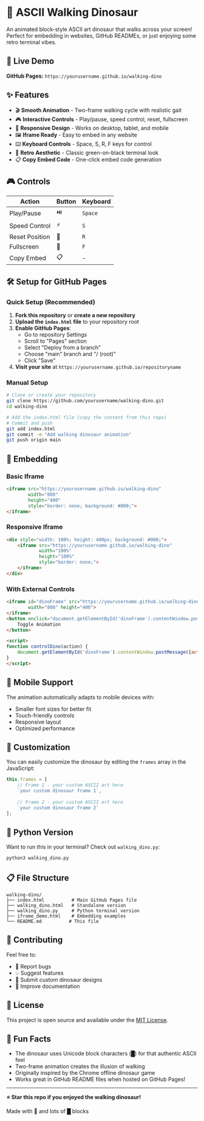 # 🦕 ASCII Walking Dinosaur

An animated block-style ASCII art dinosaur that walks across your screen! Perfect for embedding in websites, GitHub READMEs, or just enjoying some retro terminal vibes.

## 🚀 Live Demo

**GitHub Pages:** `https://yourusername.github.io/walking-dino`

## ✨ Features

- 🎬 **Smooth Animation** - Two-frame walking cycle with realistic gait
- 🎮 **Interactive Controls** - Play/pause, speed control, reset, fullscreen
- 📱 **Responsive Design** - Works on desktop, tablet, and mobile
- 🖼️ **Iframe Ready** - Easy to embed in any website
- ⌨️ **Keyboard Controls** - Space, S, R, F keys for control
- 🎨 **Retro Aesthetic** - Classic green-on-black terminal look
- 📋 **Copy Embed Code** - One-click embed code generation

## 🎮 Controls

| Action | Button | Keyboard |
|--------|--------|----------|
| Play/Pause | ⏯️ | `Space` |
| Speed Control | ⚡ | `S` |
| Reset Position | 🔄 | `R` |
| Fullscreen | 🔳 | `F` |
| Copy Embed | 📋 | - |

## 🛠️ Setup for GitHub Pages

### Quick Setup (Recommended)

1. **Fork this repository** or **create a new repository**
2. **Upload the `index.html` file** to your repository root
3. **Enable GitHub Pages**:
   - Go to repository Settings
   - Scroll to "Pages" section
   - Select "Deploy from a branch"
   - Choose "main" branch and "/ (root)"
   - Click "Save"
4. **Visit your site** at `https://yourusername.github.io/repositoryname`

### Manual Setup

```bash
# Clone or create your repository
git clone https://github.com/yourusername/walking-dino.git
cd walking-dino

# Add the index.html file (copy the content from this repo)
# Commit and push
git add index.html
git commit -m "Add walking dinosaur animation"
git push origin main
```

## 🔗 Embedding

### Basic Iframe
```html
<iframe src="https://yourusername.github.io/walking-dino" 
        width="800" 
        height="400" 
        style="border: none; background: #000;">
</iframe>
```

### Responsive Iframe
```html
<div style="width: 100%; height: 400px; background: #000;">
    <iframe src="https://yourusername.github.io/walking-dino" 
            width="100%" 
            height="100%" 
            style="border: none;">
    </iframe>
</div>
```

### With External Controls
```html
<iframe id="dinoFrame" src="https://yourusername.github.io/walking-dino" 
        width="800" height="400">
</iframe>
<button onclick="document.getElementById('dinoFrame').contentWindow.postMessage({action: 'toggle'}, '*')">
    Toggle Animation
</button>

<script>
function controlDino(action) {
    document.getElementById('dinoFrame').contentWindow.postMessage({action: action}, '*');
}
</script>
```

## 📱 Mobile Support

The animation automatically adapts to mobile devices with:
- Smaller font sizes for better fit
- Touch-friendly controls
- Responsive layout
- Optimized performance

## 🎨 Customization

You can easily customize the dinosaur by editing the `frames` array in the JavaScript:

```javascript
this.frames = [
    // Frame 1 - your custom ASCII art here
    `your custom dinosaur frame 1`,
    
    // Frame 2 - your custom ASCII art here  
    `your custom dinosaur frame 2`
];
```

## 🐍 Python Version

Want to run this in your terminal? Check out `walking_dino.py`:

```bash
python3 walking_dino.py
```

## 📋 File Structure

```
walking-dino/
├── index.html          # Main GitHub Pages file
├── walking_dino.html   # Standalone version
├── walking_dino.py     # Python terminal version
├── iframe_demo.html    # Embedding examples
└── README.md          # This file
```

## 🤝 Contributing

Feel free to:
- 🐛 Report bugs
- 💡 Suggest features  
- 🎨 Submit custom dinosaur designs
- 📖 Improve documentation

## 📄 License

This project is open source and available under the [MIT License](LICENSE).

## 🦕 Fun Facts

- The dinosaur uses Unicode block characters (█) for that authentic ASCII feel
- Two-frame animation creates the illusion of walking
- Originally inspired by the Chrome offline dinosaur game
- Works great in GitHub README files when hosted on GitHub Pages!

---

**⭐ Star this repo if you enjoyed the walking dinosaur!**

Made with 💚 and lots of █ blocks

